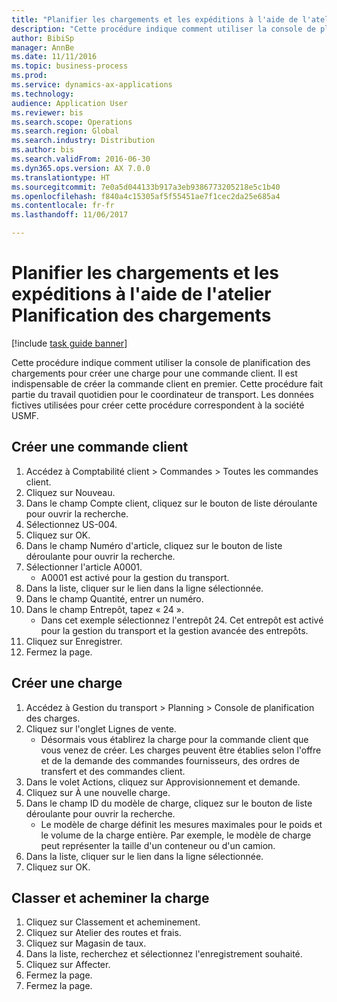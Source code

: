 ```yaml
--- 
title: "Planifier les chargements et les expéditions à l'aide de l'atelier Planification des chargements"
description: "Cette procédure indique comment utiliser la console de planification des chargements pour créer une charge pour une commande client."
author: BibiSp
manager: AnnBe
ms.date: 11/11/2016
ms.topic: business-process
ms.prod: 
ms.service: dynamics-ax-applications
ms.technology: 
audience: Application User
ms.reviewer: bis
ms.search.scope: Operations
ms.search.region: Global
ms.search.industry: Distribution
ms.author: bis
ms.search.validFrom: 2016-06-30
ms.dyn365.ops.version: AX 7.0.0
ms.translationtype: HT
ms.sourcegitcommit: 7e0a5d044133b917a3eb9386773205218e5c1b40
ms.openlocfilehash: f840a4c15305af5f55451ae7f1cec2da25e685a4
ms.contentlocale: fr-fr
ms.lasthandoff: 11/06/2017

---
```

# <a name="plan-loads-and-shipments-using-the-load-planning-workbench"></a>Planifier les chargements et les expéditions à l'aide de l'atelier Planification des chargements

[!include [task guide banner](../../includes/task-guide-banner.md)]

Cette procédure indique comment utiliser la console de planification des chargements pour créer une charge pour une commande client. Il est indispensable de créer la commande client en premier. Cette procédure fait partie du travail quotidien pour le coordinateur de transport. Les données fictives utilisées pour créer cette procédure correspondent à la société USMF.


## <a name="create-a-sales-order"></a>Créer une commande client
1. Accédez à Comptabilité client > Commandes > Toutes les commandes client.
2. Cliquez sur Nouveau.
3. Dans le champ Compte client, cliquez sur le bouton de liste déroulante pour ouvrir la recherche.
4. Sélectionnez US-004.
5. Cliquez sur OK.
6. Dans le champ Numéro d'article, cliquez sur le bouton de liste déroulante pour ouvrir la recherche.
7. Sélectionner l'article A0001.
    * A0001 est activé pour la gestion du transport.  
8. Dans la liste, cliquer sur le lien dans la ligne sélectionnée.
9. Dans le champ Quantité, entrer un numéro.
10. Dans le champ Entrepôt, tapez « 24 ».
    * Dans cet exemple sélectionnez l'entrepôt 24. Cet entrepôt est activé pour la gestion du transport et la gestion avancée des entrepôts.  
11. Cliquez sur Enregistrer.
12. Fermez la page.

## <a name="create-a-new-load"></a>Créer une charge
1. Accédez à Gestion du transport > Planning > Console de planification des charges.
2. Cliquez sur l'onglet Lignes de vente.
    * Désormais vous établirez la charge pour la commande client que vous venez de créer. Les charges peuvent être établies selon l'offre et de la demande des commandes fournisseurs, des ordres de transfert et des commandes client.  
3. Dans le volet Actions, cliquez sur Approvisionnement et demande.
4. Cliquez sur À une nouvelle charge.
5. Dans le champ ID du modèle de charge, cliquez sur le bouton de liste déroulante pour ouvrir la recherche.
    * Le modèle de charge définit les mesures maximales pour le poids et le volume de la charge entière. Par exemple, le modèle de charge peut représenter la taille d'un conteneur ou d'un camion.  
6. Dans la liste, cliquer sur le lien dans la ligne sélectionnée.
7. Cliquez sur OK.

## <a name="rate-and-route-the-load"></a>Classer et acheminer la charge
1. Cliquez sur Classement et acheminement.
2. Cliquez sur Atelier des routes et frais.
3. Cliquez sur Magasin de taux.
4. Dans la liste, recherchez et sélectionnez l'enregistrement souhaité.
5. Cliquez sur Affecter.
6. Fermez la page.
7. Fermez la page.


